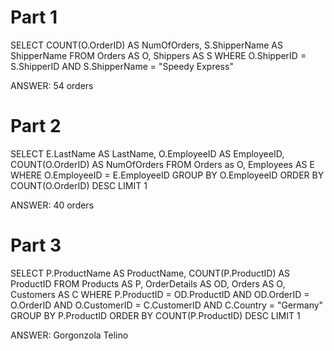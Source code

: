 # Part 1

SELECT COUNT(O.OrderID) AS NumOfOrders, S.ShipperName AS ShipperName
FROM Orders AS O, Shippers AS S
WHERE O.ShipperID = S.ShipperID
AND S.ShipperName = "Speedy Express"

ANSWER: 54 orders

# Part 2

SELECT E.LastName AS LastName, O.EmployeeID AS EmployeeID, COUNT(O.OrderID) AS NumOfOrders
FROM Orders as O, Employees AS E
WHERE O.EmployeeID = E.EmployeeID
GROUP BY O.EmployeeID
ORDER BY COUNT(O.OrderID) DESC
LIMIT 1

ANSWER: 40 orders

# Part 3

SELECT P.ProductName AS ProductName, COUNT(P.ProductID) AS ProductID
FROM Products AS P, OrderDetails AS OD, Orders AS O, Customers AS C
WHERE P.ProductID = OD.ProductID AND
	  OD.OrderID = O.OrderID AND
      O.CustomerID = C.CustomerID AND
      C.Country = "Germany"
GROUP BY P.ProductID
ORDER BY COUNT(P.ProductID) DESC
LIMIT 1

ANSWER: Gorgonzola Telino